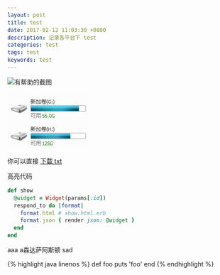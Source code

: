 ```yaml
---
layout: post
title: test
date: 2017-02-12 11:03:30 +0800
description: 记录各平台下 test
categories: test
tags: test
keywords: test
---
```



![有帮助的截图](https://www.zybuluo.com/static/img/logo.png)

![截图](/assets/2017-02-12-test/01.png)

你可以直接 [下载 txt](/downloads/2017-02-12-test/abc.txt)


高亮代码

``` ruby
def show
  @widget = Widget(params[:id])
  respond_to do |format|
    format.html # show.html.erb
    format.json { render json: @widget }
  end
end
```


aaa
a森达萨阿斯顿
sad

{% highlight java linenos %}
def foo
  puts 'foo'
end
{% endhighlight %}

